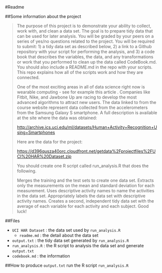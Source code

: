 #Readme

##Some information about the project
> The purpose of this project is to demonstrate your ability to collect, work with, and clean a data set. The goal is to prepare tidy data that can be used for later analysis. You will be graded by your peers on a series of yes/no questions related to the project. You will be required to submit: 1) a tidy data set as described below, 2) a link to a Github repository with your script for performing the analysis, and 3) a code book that describes the variables, the data, and any transformations or work that you performed to clean up the data called CodeBook.md. You should also include a README.md in the repo with your scripts. This repo explains how all of the scripts work and how they are connected.
>
> One of the most exciting areas in all of data science right now is wearable computing - see for example this article . Companies like Fitbit, Nike, and Jawbone Up are racing to develop the most advanced algorithms to attract new users. The data linked to from the course website represent data collected from the accelerometers from the Samsung Galaxy S smartphone. A full description is available at the site where the data was obtained:
>
> http://archive.ics.uci.edu/ml/datasets/Human+Activity+Recognition+Using+Smartphones
>
> Here are the data for the project:
>
> https://d396qusza40orc.cloudfront.net/getdata%2Fprojectfiles%2FUCI%20HAR%20Dataset.zip
>
> You should create one R script called run_analysis.R that does the following.
>
> Merges the training and the test sets to create one data set.
> Extracts only the measurements on the mean and standard deviation for each measurement.
> Uses descriptive activity names to name the activities in the data set.
> Appropriately labels the data set with descriptive activity names.
> Creates a second, independent tidy data set with the average of each variable for each activity and each subject.
> Good luck!

##Files
 - `UCI HAR Dataset` : the data set used by `run_analysis.R`
    - `readme.md` : the detail about the data set
 - `output.txt` : the tidy data set generated by `run_analysis.R`
 - `run_analysis.R` : the R script to analysis the data set and generate `output.txt`
 - `codebook.md` : the information


##How to produce `output.txt`
run the R script `run_analysis.R`
